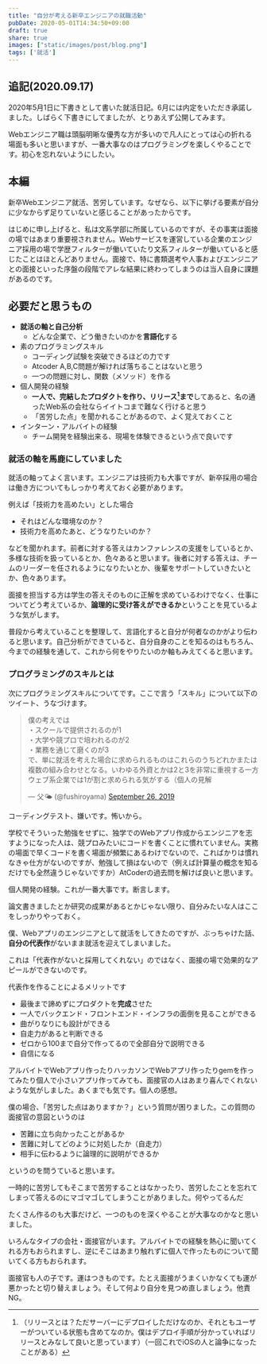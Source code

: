 ```yaml
---
title: "自分が考える新卒エンジニアの就職活動"
pubDate: 2020-05-01T14:34:50+09:00
draft: true
share: true
images: ["static/images/post/blog.png"]
tags: ['就活']
---
```


## 追記(2020.09.17)

2020年5月1日に下書きとして書いた就活日記。6月には内定をいただき承諾しました。しばらく下書きにしてましたが、とりあえず公開してみます。

Webエンジニア職は頭脳明晰な優秀な方が多いので凡人にとっては心の折れる場面も多いと思いますが、一番大事なのはプログラミングを楽しくやることです。初心を忘れないようにしたい。

## 本編

新卒Webエンジニア就活、苦労しています。なぜなら、以下に挙げる要素が自分に少なからず足りていないと感じることがあったからです。

<!--more-->

はじめに申し上げると、私は文系学部に所属しているのですが、その事実は面接の場ではあまり重要視されません。Webサービスを運営している企業のエンジニア採用の場で学歴フィルターが働いていたり文系フィルターが働いていると感じたことはほとんどありません。面接で、特に書類選考や人事およびエンジニアとの面接といった序盤の段階でアレな結果に終わってしまうのは当人自身に課題があるのです。

## 必要だと思うもの

- **就活の軸と自己分析**
  - どんな企業で、どう働きたいのかを**言語化**する
- 素のプログラミングスキル
  - コーディング試験を突破できるほどの力です
  - Atcoder A,B,C問題が解ければ落ちることはないと思う
  - 一つの問題に対し、関数（メソッド）を作る
- 個人開発の経験
  - **一人で、完結したプロダクトを作り、リリース[^リリース]まで**してあると、名の通ったWeb系の会社ならイイトコまで難なく行けると思う
  - 「苦労した点」を聞かれることがあるので、よく覚えておくこと
- インターン・アルバイトの経験
  - チーム開発を経験出来る、現場を体験できるという点で良いです

[^リリース]:（リリースとは？ただサーバーにデプロイしただけなのか、それともユーザーがついている状態も含めてなのか。僕はデプロイ手順が分かっていればリリースとみなして良いと思っています）（一回これでiOSの人と論争になったことがある）

### 就活の軸を馬鹿にしていました

就活の軸ってよく言います。エンジニアは技術力も大事ですが、新卒採用の場合は働き方についてもしっかり考えておく必要があります。

例えば「技術力を高めたい」とした場合

- それはどんな環境なのか？
- 技術力を高めたあと、どうなりたいのか？

などを聞かれます。前者に対する答えはカンファレンスの支援をしているとか、多様な技術を扱っているとか、色々あると思います。後者に対する答えは、チームのリーダーを任されるようになりたいとか、後輩をサポートしていきたいとか、色々あります。

面接を担当する方は学生の答えそのものに正解を求めているわけでなく、仕事についてどう考えているか、**論理的に受け答えができるか**ということを見ているような気がします。

普段から考えていることを整理して、言語化すると自分が何者なのかがより伝わると思います。自己分析ができていると、自分自身のことを知るのはもちろん、今までの経験を通して、これから何をやりたいのか軸もみえてくると思います。

### プログラミングのスキルとは

次にプログラミングスキルについてです。ここで言う「スキル」について以下のツイート、うなづけます。

<blockquote class="twitter-tweet"><p lang="ja" dir="ltr">僕の考えでは<br>・スクールで提供されるのが1<br>・大学や競プロで培われるのが2<br>・業務を通じて磨くのが3<br>で、単に就活を考えた場合に求められるものはこれらのうちどれかまたは複数の組み合わせとなる。いわゆる外資とかは2と3を非常に重視する一方ウェブ系企業では1が割と求められる気がする（個人の見解</p>&mdash; 父🌤️ (@fushiroyama) <a href="https://twitter.com/fushiroyama/status/1177062770778374144?ref_src=twsrc%5Etfw">September 26, 2019</a></blockquote> <script async src="https://platform.twitter.com/widgets.js" charset="utf-8"></script>

コーディングテスト、嫌いです。怖いから。

学校でそういった勉強をせずに、独学でのWebアプリ作成からエンジニアを志すようになった人は、競プロみたいにコードを書くことに慣れていません。実務の場面で早くコードを書く場面が頻繁にあるわけでないので、こればかりは慣れなきゃ仕方がないのですが、勉強して損はないので（例えば計算量の概念を知るだけでも全然違うじゃないですか）AtCoderの過去問を解けば良いと思います。

個人開発の経験。これが一番大事です。断言します。

論文書きましたとか研究の成果があるとかじゃない限り、自分みたいな人はここをしっかりやっておく。

僕、Webアプリのエンジニアとして就活をしてきたのですが、ぶっちゃけた話、**自分の代表作**がないまま就活を迎えてしまいました。

これは「代表作がないと採用してくれない」のではなく、面接の場で効果的なアピールができないのです。

代表作を作ることによるメリットです

- 最後まで諦めずにプロダクトを**完成**させた
- 一人でバックエンド・フロントエンド・インフラの面倒を見ることができる
- 曲がりなりにも設計ができる
- 自走力があると判断できる
- ゼロから100まで自分で作ってるので全部自分で説明できる
- 自信になる

アルバイトでWebアプリ作ったりハッカソンでWebアプリ作ったりgemを作ってみたり個人で小さいアプリ作ってみても、面接官の人はあまり喜んでくれないような気がしました。あくまでも気です。個人の感想。

僕の場合、「苦労した点はありますか？」という質問が困りました。この質問の面接官の意図というのは

- 苦難に立ち向かったことがあるか
- 苦難に対してどのように対処したか（自走力）
- 相手に伝わるように論理的に説明ができるか

というのを問うていると思います。

一時的に苦労してもそこまで苦労することはなかったり、苦労したことを忘れてしまって答えるのにマゴマゴしてしまうことがありました。何やってるんだ

たくさん作るのも大事だけど、一つのものを深くやることが大事なのかなと思いました。

いろんなタイプの会社・面接官がいます。アルバイトでの経験を熱心に聞いてくれる方もおられますし、逆にそこはあまり触れずに個人で作ったものについて聞いてくる方もおられます。

面接官も人の子です。運はつきものです。たとえ面接がうまくいかなくても運が悪かったと切り替えましょう。そして何より自分を見つめ直しましょう。他責NG。

<!-- ## 最後に

<!-- 散らかった気持ちを整理する意味も込めて、まだどこからも正式に内定をもらっているわけでもないのに最近考えていることを書いてみました。有識者の方が見たら「テメェ勘違いしてんだよ、そこが問題じゃねぇよタコ助、だからテメェはダメなんだよ」と言われるかもしれません。マサカリください。ボコボコに殴ってください。お願いします。遠慮なく殴ってください

今後、就活にケリがつけば、改めて新卒エンジニア就活記を書こうと思います。どなたかに少しでも参考にしていただきたいという思いがあるので。

後悔は募るばかり。あの時もっと単位を取っておけばよかった、そうしたらもっとアプリ制作に時間を捻出できたのにとか、あの時ハロプロにハマっていなかったらもっと進捗出せたのにとか。仕方ないですね。どうなってもいいやと思って前向きます。キャリア相談乗ってくれる方がいたら連絡ください。 -->

<!-- ~~そもそもプログラミング向いてないんじゃないかという気がしてならない~~ -->
